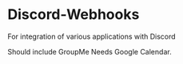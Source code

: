 # Discord-Webhooks
For integration of various applications with Discord

Should include GroupMe
Needs Google Calendar.
